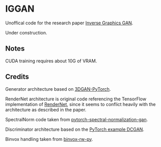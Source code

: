 # IGGAN

Unoffical code for the research paper [Inverse Graphics GAN](https://arxiv.org/pdf/2002.12674.pdf).

Under construction.

## Notes

CUDA training requires about 10G of VRAM.

## Credits

Generator architecture based on [3DGAN-PyTorch](https://github.com/rimchang/3DGAN-Pytorch).

RenderNet architecture is original code referencing the TensorFlow implementation of
[RenderNet](https://github.com/thunguyenphuoc/RenderNet), since it seems to conflict heavily with the architecture as
described in the paper.

SpectralNorm code taken from
[pytorch-spectral-normalization-gan](https://github.com/christiancosgrove/pytorch-spectral-normalization-gan).

Discriminator architecture based on the
[PyTorch example DCGAN](https://github.com/pytorch/tutorials/blob/master/beginner_source/dcgan_faces_tutorial.py).

Binvox handling taken from [binvox-rw-py](https://github.com/dimatura/binvox-rw-py/blob/public/binvox_rw.py).